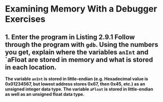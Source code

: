 # Examining Memory With a Debugger Exercises

## 1. Enter the program in Listing 2.9.1  Follow through the program with `gdb`.  Using the numbers you get, explain where the variables `anInt` and `aFloat are stored in memory and what is stored in each location.

  **The variable `anInt` is stored in little-endian (e.g. Hexadecimal value is 0x01234567, but lowest address stores 0x67, then 0x45, etc.) as an unsigned integer data type.  The variable `aFloat` is stored in little-endian as well as an unsigned float data type.**

